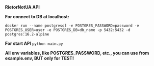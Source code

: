 **RietorNotUA API**

**For connect to DB at localhost:**

```docker run --name postgresql -e POSTGRES_PASSWORD=password -e POSTGRES_USER=user -e POSTGRES_DB=db_name -p 5432:5432 -d postgres:16.2-alpine```

**For start API**
```python main.py```

**All env variables, like POSTGRES_PASSWORD, etc., you can use from example.env, BUT only for TEST!**